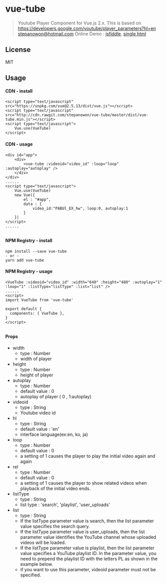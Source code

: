 # vue-tube 
> Youtube Player Component for Vue.js 2.x.
> This is based on https://developers.google.com/youtube/player_parameters?hl=en 
> stepanowon@hotmail.com 
> Online Demo : [jsfiddle](https://jsfiddle.net/v0wffu6z), [single html](http://sample.bmaster.kro.kr/vuetube-sample.html) 
## License
MIT
## Usage  
#### CDN - install
~~~
<script type="text/javascript" src="https://unpkg.com/vue@2.5.13/dist/vue.js"></script>
<script type="text/javascript" src="http://cdn.rawgit.com/stepanowon/vue-tube/master/dist/vue-tube.min.js"></script>
<script type="text/javascript">
    Vue.use(VueTube)
</script>
~~~
#### CDN - usage
~~~
<div id="app">
    <div>
        <vue-tube :videoid="video_id" :loop="loop" :autoplay="autoplay" />
    </div>
</div>
......
<script type="text/javascript">
    Vue.use(VueTube)
    new Vue({
        el : "#app",
        data : {
            video_id:"PABUl_EX_hw", loop:0, autoplay:1
        }
    })
</script>
......
~~~
##
#### NPM Registry - install
~~~
npm install --save vue-tube
- or -
yarn add vue-tube
~~~

#### NPM Registry - usage
~~~
<VueTube :videoid="video_id" :width="640" :height="480" :autoplay="1" :loop="1" :listType="listType" :list="list" />
......
<script>
import VueTube from 'vue-tube'

export default {
  components: { VueTube },
}
</script>
~~~
##
#### Props
   * width
      - type : Number
      - width of player 
   * height 
     - type : Number
     - height of player
   * autoplay 
      - type : Number
      - default value : 0
      - autoplay of player ( 0 , 1:autoplay) 
   * videoid 
      - type : String 
      - Youtube video id
   * hl 
      - type : String
      - default value : 'en' 
      - interface language(ex:en, ko, ja)
   * loop
      - type : Number
      - default value : 0
      - a setting of 1 causes the player to play the initial video again and again
   * rel
      - type : Number
      - default value : 0
      - a setting of 1 causes the player to show related videos when playback of the initial video ends.
   * listType
	   - type : String
	   - list type : 'search', 'playlist', 'user_uploads'
   * list
      - type : String
      - If the listType parameter value is search, then the list parameter value specifies the search query.
      - If the listType parameter value is user_uploads, then the list parameter value identifies the YouTube channel whose uploaded videos will be loaded.
      - If the listType parameter value is playlist, then the list parameter value specifies a YouTube playlist ID. In the parameter value, you need to prepend the playlist ID with the letters PL as shown in the example below.
      - if you want to use this parameter, videoid parameter must not be specified. 
 



